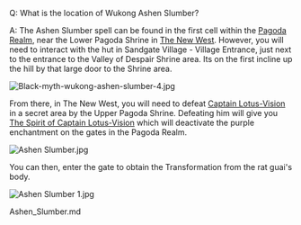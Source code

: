 Q: What is the location of Wukong Ashen Slumber?

A:
The Ashen Slumber spell can be found in the first cell within the [Pagoda Realm](https://www.ign.com/wikis/black-myth-wukong/Pagoda_Realm_Walkthrough), near the Lower Pagoda Shrine in [The New West](https://www.ign.com/wikis/black-myth-wukong/Chapter_3_-_White_Snow,_Ice_Cold). However, you will need to interact with the hut in Sandgate Village - Village Entrance, just next to the entrance to the Valley of Despair Shrine area. Its on the first incline up the hill by that large door to the Shrine area. 

![Black-myth-wukong-ashen-slumber-4.jpg](https://oyster.ignimgs.com/mediawiki/apis.ign.com/black-myth-wukong/9/96/Black-myth-wukong-ashen-slumber-4.jpg)

From there, in The New West, you will need to defeat [Captain Lotus-Vision](https://www.ign.com/wikis/black-myth-wukong/Captain_Lotus-Vision "Captain Lotus-Vision") in a secret area by the Upper Pagoda Shrine. Defeating him will give you [The Spirit of Captain Lotus-Vision](https://www.ign.com/wikis/black-myth-wukong/The_Spirit_of_Captain_Lotus-Vision "The Spirit of Captain Lotus-Vision") which will deactivate the purple enchantment on the gates in the Pagoda Realm. 

![Ashen Slumber.jpg](https://oyster.ignimgs.com/mediawiki/apis.ign.com/black-myth-wukong/5/55/Ashen_Slumber.jpg)

You can then, enter the gate to obtain the Transformation from the rat guai's body. 

![Ashen Slumber 1.jpg](https://oyster.ignimgs.com/mediawiki/apis.ign.com/black-myth-wukong/0/0f/Ashen_Slumber_1.jpg)

Ashen_Slumber.md